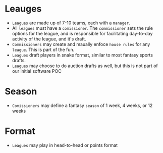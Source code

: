 # Leauges
* `Leagues` are made up of 7-10 teams, each with a ``manager``.
* All `leagues` must have a ``comissioner``. The ``commissioner`` sets the rule options for the league,
and is responsible for facilitating day-to-day activity of the league, and it's draft.
* `Commissioners` may create and maually enfoce `house rules` for any `league`. This is part of the fun.
* `Leagues` draft players in snake format, similar to most fantasy sports drafts.
* `Leagues` may choose to do auction drafts as well, but this is not part of our initial software POC

# Season
* `Comissioners` may define a fantasy `season` of 1 week, 4 weeks, or 12 weeks

# Format
* `Leagues` may play in head-to-head or points format
